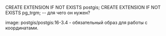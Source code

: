 CREATE EXTENSION IF NOT EXISTS postgis;
CREATE EXTENSION IF NOT EXISTS pg_trgm; -- для чего он нужен?


image: postgis/postgis:16-3.4 - обязательный образ для работы с координатами.